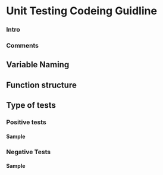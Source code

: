# Unit Testing Codeing Guidline 

### Intro

### Comments

## Variable Naming 

## Function structure

## Type of tests

### Positive tests

#### Sample

### Negative Tests

#### Sample


